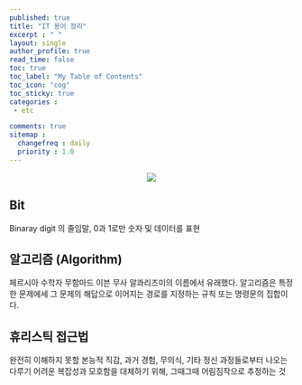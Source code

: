 ```yaml
---
published: true
title: "IT 용어 정리"
excerpt : " "
layout: single
author_profile: true
read_time: false
toc: true
toc_label: "My Table of Contents"
toc_icon: "cog"
toc_sticky: true
categories :
 - etc

comments: true
sitemap :
  changefreq : daily
  priority : 1.0
---
```


<div align="center">
<img src="https://cdn.uc.assets.prezly.com/aa52ef59-e60a-4bde-ba5e-b3222f096a14/-/resize/1200x/-/format/auto/" >
</div>

## Bit

Binaray digit 의 줄임말, 0과 1로만 숫자 및 데이터를 표현

## 알고리즘 (Algorithm)

페르시아 수학자 무함마드 이븐 무사 알콰리즈미의 이름에서 유래했다. 알고리즘은 특정한 문제에세 그 문제의 해답으로 이어지는 경로를 지정하는 규칙 또는 명령문의 집합이다.

## 휴리스틱 접근법

완전히 이해하지 못할 본능적 직감, 과거 경험, 무의식, 기타 정신 과정들로부터 나오는 다루기 어려운 복잡성과 모호함을 대체하기 위해, 그때그때 어림짐작으로 추정하는 것